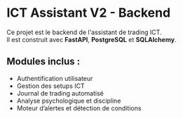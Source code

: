 # ICT Assistant V2 - Backend

Ce projet est le backend de l'assistant de trading ICT.  
Il est construit avec **FastAPI**, **PostgreSQL** et **SQLAlchemy**.

## Modules inclus :
- Authentification utilisateur
- Gestion des setups ICT
- Journal de trading automatisé
- Analyse psychologique et discipline
- Moteur d’alertes et détection de conditions
